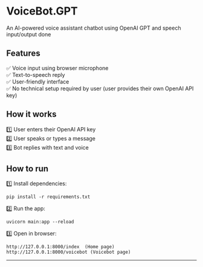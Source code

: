 # VoiceBot.GPT
An AI-powered voice assistant chatbot using OpenAI GPT and speech input/output done

## Features

✅ Voice input using browser microphone  
✅ Text-to-speech reply  
✅ User-friendly interface  
✅ No technical setup required by user (user provides their own OpenAI API key)  

## How it works

1️⃣ User enters their OpenAI API key  
2️⃣ User speaks or types a message  
3️⃣ Bot replies with text and voice 

## How to run

1️⃣ Install dependencies:

    pip install -r requirements.txt

2️⃣ Run the app:

    uvicorn main:app --reload

3️⃣ Open in browser:

    http://127.0.0.1:8000/index  (Home page)
    http://127.0.0.1:8000/voicebot (Voicebot page)

---
